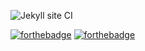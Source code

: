 

![Jekyll site CI](https://github.com/DanielOrchard/DanielOrchard.github.io/workflows/Jekyll%20site%20CI/badge.svg)

[![forthebadge](https://forthebadge.com/images/badges/uses-html.svg)](https://forthebadge.com)
[![forthebadge](https://forthebadge.com/images/badges/made-with-crayons.svg)](https://forthebadge.com)
